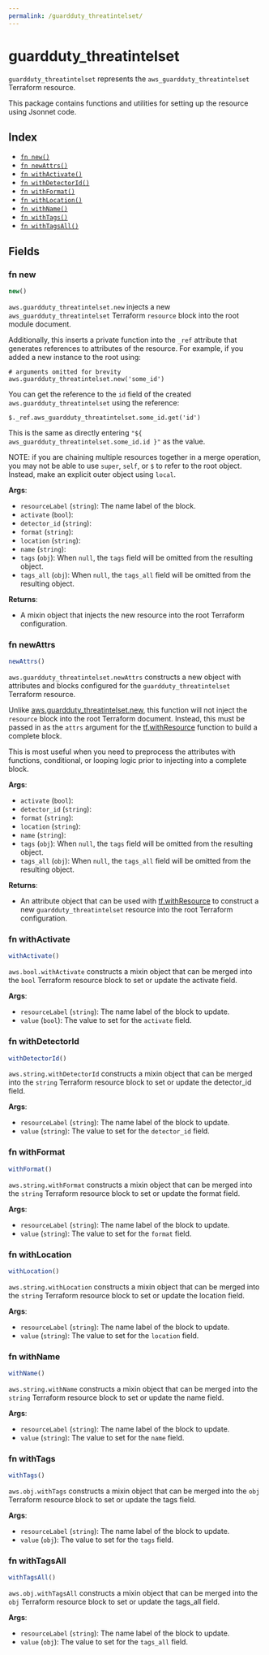 ```yaml
---
permalink: /guardduty_threatintelset/
---
```


# guardduty_threatintelset

`guardduty_threatintelset` represents the `aws_guardduty_threatintelset` Terraform resource.



This package contains functions and utilities for setting up the resource using Jsonnet code.


## Index

* [`fn new()`](#fn-new)
* [`fn newAttrs()`](#fn-newattrs)
* [`fn withActivate()`](#fn-withactivate)
* [`fn withDetectorId()`](#fn-withdetectorid)
* [`fn withFormat()`](#fn-withformat)
* [`fn withLocation()`](#fn-withlocation)
* [`fn withName()`](#fn-withname)
* [`fn withTags()`](#fn-withtags)
* [`fn withTagsAll()`](#fn-withtagsall)

## Fields

### fn new

```ts
new()
```


`aws.guardduty_threatintelset.new` injects a new `aws_guardduty_threatintelset` Terraform `resource`
block into the root module document.

Additionally, this inserts a private function into the `_ref` attribute that generates references to attributes of the
resource. For example, if you added a new instance to the root using:

    # arguments omitted for brevity
    aws.guardduty_threatintelset.new('some_id')

You can get the reference to the `id` field of the created `aws.guardduty_threatintelset` using the reference:

    $._ref.aws_guardduty_threatintelset.some_id.get('id')

This is the same as directly entering `"${ aws_guardduty_threatintelset.some_id.id }"` as the value.

NOTE: if you are chaining multiple resources together in a merge operation, you may not be able to use `super`, `self`,
or `$` to refer to the root object. Instead, make an explicit outer object using `local`.

**Args**:
  - `resourceLabel` (`string`): The name label of the block.
  - `activate` (`bool`): 
  - `detector_id` (`string`): 
  - `format` (`string`): 
  - `location` (`string`): 
  - `name` (`string`): 
  - `tags` (`obj`):  When `null`, the `tags` field will be omitted from the resulting object.
  - `tags_all` (`obj`):  When `null`, the `tags_all` field will be omitted from the resulting object.

**Returns**:
- A mixin object that injects the new resource into the root Terraform configuration.


### fn newAttrs

```ts
newAttrs()
```


`aws.guardduty_threatintelset.newAttrs` constructs a new object with attributes and blocks configured for the `guardduty_threatintelset`
Terraform resource.

Unlike [aws.guardduty_threatintelset.new](#fn-guarddutythreatintelsetnew), this function will not inject the `resource`
block into the root Terraform document. Instead, this must be passed in as the `attrs` argument for the
[tf.withResource](https://github.com/tf-libsonnet/core/tree/main/docs#fn-withresource) function to build a complete block.

This is most useful when you need to preprocess the attributes with functions, conditional, or looping logic prior to
injecting into a complete block.

**Args**:
  - `activate` (`bool`): 
  - `detector_id` (`string`): 
  - `format` (`string`): 
  - `location` (`string`): 
  - `name` (`string`): 
  - `tags` (`obj`):  When `null`, the `tags` field will be omitted from the resulting object.
  - `tags_all` (`obj`):  When `null`, the `tags_all` field will be omitted from the resulting object.

**Returns**:
  - An attribute object that can be used with [tf.withResource](https://github.com/tf-libsonnet/core/tree/main/docs#fn-withresource) to construct a new `guardduty_threatintelset` resource into the root Terraform configuration.


### fn withActivate

```ts
withActivate()
```

`aws.bool.withActivate` constructs a mixin object that can be merged into the `bool`
Terraform resource block to set or update the activate field.



**Args**:
  - `resourceLabel` (`string`): The name label of the block to update.
  - `value` (`bool`): The value to set for the `activate` field.


### fn withDetectorId

```ts
withDetectorId()
```

`aws.string.withDetectorId` constructs a mixin object that can be merged into the `string`
Terraform resource block to set or update the detector_id field.



**Args**:
  - `resourceLabel` (`string`): The name label of the block to update.
  - `value` (`string`): The value to set for the `detector_id` field.


### fn withFormat

```ts
withFormat()
```

`aws.string.withFormat` constructs a mixin object that can be merged into the `string`
Terraform resource block to set or update the format field.



**Args**:
  - `resourceLabel` (`string`): The name label of the block to update.
  - `value` (`string`): The value to set for the `format` field.


### fn withLocation

```ts
withLocation()
```

`aws.string.withLocation` constructs a mixin object that can be merged into the `string`
Terraform resource block to set or update the location field.



**Args**:
  - `resourceLabel` (`string`): The name label of the block to update.
  - `value` (`string`): The value to set for the `location` field.


### fn withName

```ts
withName()
```

`aws.string.withName` constructs a mixin object that can be merged into the `string`
Terraform resource block to set or update the name field.



**Args**:
  - `resourceLabel` (`string`): The name label of the block to update.
  - `value` (`string`): The value to set for the `name` field.


### fn withTags

```ts
withTags()
```

`aws.obj.withTags` constructs a mixin object that can be merged into the `obj`
Terraform resource block to set or update the tags field.



**Args**:
  - `resourceLabel` (`string`): The name label of the block to update.
  - `value` (`obj`): The value to set for the `tags` field.


### fn withTagsAll

```ts
withTagsAll()
```

`aws.obj.withTagsAll` constructs a mixin object that can be merged into the `obj`
Terraform resource block to set or update the tags_all field.



**Args**:
  - `resourceLabel` (`string`): The name label of the block to update.
  - `value` (`obj`): The value to set for the `tags_all` field.
